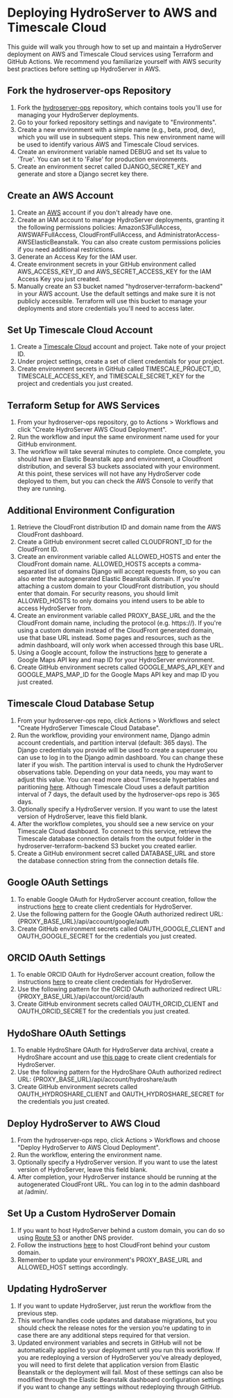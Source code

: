 # Deploying HydroServer to AWS and Timescale Cloud

This guide will walk you through how to set up and maintain a HydroServer deployment on AWS and Timescale Cloud services using Terraform and GitHub Actions. We recommend you familiarize yourself with AWS security best practices before setting up HydroServer in AWS.

## Fork the hydroserver-ops Repository
1. Fork the [hydroserver-ops](https://github.com/hydroserver2/hydroserver-ops) repository, which contains tools you'll use for managing your HydroServer deployments.
2. Go to your forked repository settings and navigate to "Environments".
3. Create a new environment with a simple name (e.g., beta, prod, dev), which you will use in subsequent steps. This new environment name will be used to identify various AWS and Timescale Cloud services.
4. Create an environment variable named DEBUG and set its value to 'True'. You can set it to 'False' for production environments.
5. Create an environment secret called DJANGO_SECRET_KEY and generate and store a Django secret key there.

## Create an AWS Account
1. Create an [AWS](https://aws.amazon.com/) account if you don't already have one.
2. Create an IAM account to manage HydroServer deployments, granting it the following permissions policies: AmazonS3FullAccess, AWSWAFFullAccess, CloudFrontFullAccess, and AdministratorAccess-AWSElasticBeanstalk. You can also create custom permissions policies if you need additional restrictions.
3. Generate an Access Key for the IAM user.
4. Create environment secrets in your GitHub environment called AWS_ACCESS_KEY_ID and AWS_SECRET_ACCESS_KEY for the IAM Access Key you just created. 
5. Manually create an S3 bucket named "hydroserver-terraform-backend" in your AWS account. Use the default settings and make sure it is not publicly accessible. Terraform will use this bucket to manage your deployments and store credentials you'll need to access later. 

## Set Up Timescale Cloud Account
1. Create a [Timescale Cloud](https://www.timescale.com/) account and project. Take note of your project ID.
2. Under project settings, create a set of client credentials for your project.
3. Create environment secrets in GitHub called TIMESCALE_PROJECT_ID, TIMESCALE_ACCESS_KEY, and TIMESCALE_SECRET_KEY for the project and credentials you just created.

## Terraform Setup for AWS Services
1. From your hydroserver-ops repository, go to Actions > Workflows and click "Create HydroServer AWS Cloud Deployment".
2. Run the workflow and input the same environment name used for your GitHub environment.
3. The workflow will take several minutes to complete. Once complete, you should have an Elastic Beanstalk app and environment, a Cloudfront distribution, and several S3 buckets associated with your environment. At this point, these services will not have any HydroServer code deployed to them, but you can check the AWS Console to verify that they are running.

## Additional Environment Configuration
1. Retrieve the CloudFront distribution ID and domain name from the AWS CloudFront dashboard.
2. Create a GitHub environment secret called CLOUDFRONT_ID for the CloudFront ID.
3. Create an environment variable called ALLOWED_HOSTS and enter the CloudFront domain name. ALLOWED_HOSTS accepts a comma-separated list of domains Django will accept requests from, so you can also enter the autogenerated Elastic Beanstalk domain. If you're attaching a custom domain to your CloudFront distribution, you should enter that domain. For security reasons, you should limit ALLOWED_HOSTS to only domains you intend users to be able to access HydroServer from.
4. Create an environment variable called PROXY_BASE_URL and the the CloudFront domain name, including the protocol (e.g. https://). If you're using a custom domain instead of the CloudFront generated domain, use that base URL instead. Some pages and resources, such as the admin dashboard, will only work when accessed through this base URL. 
5. Using a Google account, follow the instructions [here](https://developers.google.com/maps/documentation/embed/get-api-key) to generate a Google Maps API key and map ID for your HydroServer environment.
6. Create GitHub environment secrets called GOOGLE_MAPS_API_KEY and GOOGLE_MAPS_MAP_ID for the Google Maps API key and map ID you just created.
   
## Timescale Cloud Database Setup
1. From your hydroserver-ops repo, click Actions > Workflows and select "Create HydroServer Timescale Cloud Database".
2. Run the workflow, providing your environment name, Django admin account credentials, and partition interval (default: 365 days). The Django credentials you provide will be used to create a superuser you can use to log in to the Django admin dashboard. You can change these later if you wish. The partition interval is used to chunk the HydroServer observations table. Depending on your data needs, you may want to adjust this value. You can read more about Timescale hypertables and paritioning [here](https://docs.timescale.com/use-timescale/latest/hypertables/about-hypertables/). Although Timescale Cloud uses a default partition interval of 7 days, the default used by the hydroserver-ops repo is 365 days.
3. Optionally specify a HydroServer version. If you want to use the latest version of HydroServer, leave this field blank.
4. After the workflow completes, you should see a new service on your Timescale Cloud dashboard. To connect to this service, retrieve the Timescale database connection details from the output folder in the hydroserver-terraform-backend S3 bucket you created earlier.
5. Create a GitHub environment secret called DATABASE_URL and store the database connection string from the connection details file.

## Google OAuth Settings
1. To enable Google OAuth for HydroServer account creation, follow the instructions [here](https://developers.google.com/identity/protocols/oauth2) to create client credentials for HydroServer.
2. Use the following pattern for the Google OAuth authorized redirect URL: {PROXY_BASE_URL}/api/account/google/auth
3. Create GitHub environment secrets called OAUTH_GOOGLE_CLIENT and OAUTH_GOOGLE_SECRET for the credentials you just created.

## ORCID OAuth Settings
1. To enable ORCID OAuth for HydroServer account creation, follow the instructions [here](https://info.orcid.org/documentation/api-tutorials/api-tutorial-get-and-authenticated-orcid-id/) to create client credentials for HydroServer.
2. Use the following pattern for the ORCID OAuth authorized redirect URL: {PROXY_BASE_URL}/api/account/orcid/auth
3. Create GitHub environment secrets called OAUTH_ORCID_CLIENT and OAUTH_ORCID_SECRET for the credentials you just created.

## HydoShare OAuth Settings
1. To enable HydroShare OAuth for HydroServer data archival, create a HydroShare account and use [this page](https://www.hydroshare.org/o/applications/) to create client credentials for HydroServer.
2. Use the following pattern for the HydroShare OAuth authorized redirect URL: {PROXY_BASE_URL}/api/account/hydroshare/auth
3. Create GitHub environment secrets called OAUTH_HYDROSHARE_CLIENT and OAUTH_HYDROSHARE_SECRET for the credentials you just created.

## Deploy HydroServer to AWS Cloud
1. From the hydroserver-ops repo, click Actions > Workflows and choose "Deploy HydroServer to AWS Cloud Deployment".
2. Run the workflow, entering the environment name.
3. Optionally specify a HydroServer version. If you want to use the latest version of HydroServer, leave this field blank.
4. After completion, your HydroServer instance should be running at the autogenerated CloudFront URL. You can log in to the admin dashboard at /admin/.

## Set Up a Custom HydroServer Domain
1. If you want to host HydroServer behind a custom domain, you can do so using [Route 53](https://aws.amazon.com/route53/) or another DNS provider.
2. Follow the instructions [here](https://docs.aws.amazon.com/AmazonCloudFront/latest/DeveloperGuide/CNAMEs.html) to host CloudFront behind your custom domain.
3. Remember to update your environment's PROXY_BASE_URL and ALLOWED_HOST settings accordingly.

## Updating HydroServer
1. If you want to update HydroServer, just rerun the workflow from the previous step.
2. This worflow handles code updates and database migrations, but you should check the release notes for the version you're updating to in case there are any additional steps required for that version.
3. Updated environment variables and secrets in GitHub will not be automatically applied to your deployment until you run this workflow. If you are redeploying a version of HydroServer you've already deployed, you will need to first delete that application version from Elastic Beanstalk or the deployment will fail. Most of these settings can also be modified through the Elastic Beanstalk dashboard configuration settings if you want to change any settings without redeploying through GitHub.
